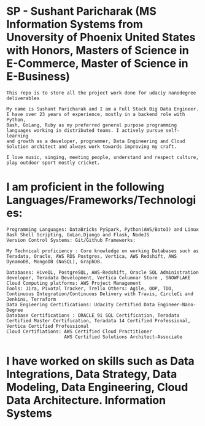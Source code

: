 # SP - Sushant Paricharak (MS Information Systems from Unoversity of Phoenix United States with Honors, Masters of Science in E-Commerce, Master of Science in E-Business)

    This repo is to store all the project work done for udaciy nanodegree deliverables

    My name is Sushant Paricharak and I am a Full Stack Big Data Engineer. I have over 23 years of experience, mostly in a backend role with Python, 
    Bash, GoLang, Ruby as my preferred general purpose programming languages working in distributed teams. I actively pursue self-learning 
    and growth as a developer, programmer, Data Engineering and Cloud Solution architect and always work towards improving my craft. 
    
    I love music, singing, meeting people, understand and respect culture, play outdoor sport mostly cricket.

# I am proficient in the following Languages/Frameworks/Technologies:
    Programming Languages: DataBricks PySpark, Python(AWS/Boto3) and Linux Bash Shell Scripting, GoLan,Django and Flask, NodeJS 
    Version Control Systems: Git/Github Frameworks: 
    
    My Technical proficiency : Core knowledge on working Databases such as Teradata, Oracle, AWS RDS Postgres, Vertica, AWS Redshift, AWS DynamoDB, MongoDB (NoSQL), GraphDB.
    
    Databases: HiveQL, PostgreSQL, AWS-Redshift, Oracle SQL Administration developer, Teradata Development, Vertica Columnar Store , SNOWFLAKE
    Cloud Computing platforms: AWS Project Management 
    Tools: Jira, Pivotal Tracker, Trello Others: Agile, OOP, TDD, 
    Continuous Integration/Continuous Delivery with Travis, CircleCi and Jenkins, Terraform
    Data Engieering Certifications: Udacity Certified Data Engineer-Nano-Degree
    Database Certifications : ORACLE 9i SQL Certification, Teradata Certified Master Certification, Teradata 14 Certified Professional, Vertica Certified Professional
    Cloud Certifiations: AWS Certified Cloud Practitioner 
                         AWS Certified Solutions Architect-Associate

# I have worked on skills such as Data Integrations, Data Strategy, Data Modeling, Data Engineering, Cloud Data Architecture. Information Systems

